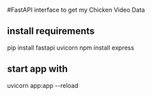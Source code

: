 #FastAPI interface to get my Chicken Video Data
## install requirements 
pip install fastapi uvicorn
npm install express
## start app with
uvicorn app:app --reload
